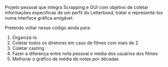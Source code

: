 Projeto pessoal que integra Scrapping e GUI com objetivo de coletar informações específicas de um perfil do Letterboxd, tratar e representá-los numa interface gráfica amigável.

Pretendo voltar nesse código ainda para:

1. Organizá-lo
2. Coletar todos os diretores em caso de filmes com mais de 2
3. Coletar casting
4. Fazer a diferença entre nota pessoal e média dos usuários dos filmes
5. Melhorar o gráfico de média de notas por décadas

